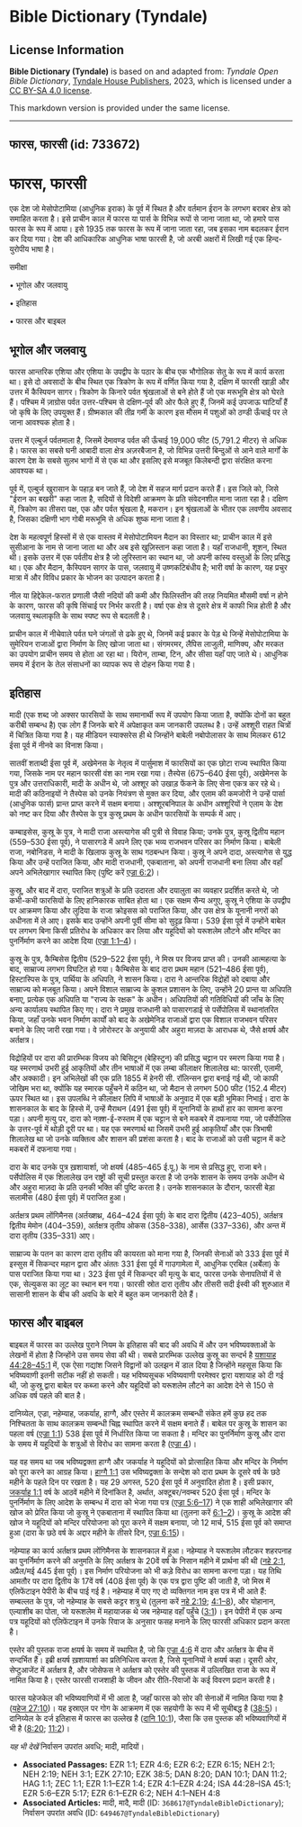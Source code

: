 # Bible Dictionary (Tyndale)

## License Information

**Bible Dictionary (Tyndale)** is based on and adapted from: _Tyndale Open Bible Dictionary_, [Tyndale House Publishers](https://tyndaleopenresources.com/), 2023, which is licensed under a [CC BY-SA 4.0 license](https://creativecommons.org/licenses/by-sa/4.0/legalcode.en).

This markdown version is provided under the same license.



--------------------------------

## फारस, फारसी (id: 733672)

फारस, फारसी
===========

एक देश जो मेसोपोटामिया (आधुनिक इराक) के पूर्व में स्थित है और वर्तमान ईरान के लगभग बराबर क्षेत्र को समाहित करता है। इसे प्राचीन काल में फारस या पार्स के विभिन्न रूपों से जाना जाता था, जो हमारे पास फारस के रूप में आया। इसे 1935 तक फारस के रूप में जाना जाता रहा, जब इसका नाम बदलकर ईरान कर दिया गया। देश की आधिकारिक आधुनिक भाषा फारसी है, जो अरबी अक्षरों में लिखी गई एक हिन्द\-युरोपीय भाषा है।

समीक्षा

• भूगोल और जलवायु

• इतिहास

• फारस और बाइबल

भूगोल और जलवायु
---------------

फारस आन्तरिक एशिया और एशिया के उपद्वीप के पठार के बीच एक भौगोलिक सेतु के रूप में कार्य करता था। इसे दो अवसादों के बीच स्थित एक त्रिकोण के रूप में वर्णित किया गया है, दक्षिण में फारसी खाड़ी और उत्तर में कैस्पियन सागर। त्रिकोण के किनारे पर्वत श्रृंखलाओं से बने होते हैं जो एक मरूभूमि क्षेत्र को घेरते हैं। पश्चिम में ज़ाग्रोस पर्वत उत्तर\-पश्चिम से दक्षिण\-पूर्व की ओर फैले हुए हैं, जिनमें कई उपजाऊ घाटियाँ हैं जो कृषि के लिए उपयुक्त हैं। ग्रीष्मकाल की तीव्र गर्मी के कारण इस मौसम में पशुओं को ठण्डी ऊँचाई पर ले जाना आवश्यक होता है।

उत्तर में एल्बुर्ज पर्वतमाला है, जिसमें देमावण्ड पर्वत की ऊँचाई 19,000 फीट (5,791\.2 मीटर) से अधिक है। फारस का सबसे घनी आबादी वाला क्षेत्र अज़रबैजान है, जो विभिन्न उत्तरी बिन्दुओं से आने वाले मार्गों के कारण देश के सबसे सुलभ भागों में से एक था और इसलिए इसे मजबूत किलेबन्दी द्वारा संरक्षित करना आवश्यक था।

पूर्व में, एल्बुर्ज खुरासान के पहाड़ बन जाते हैं, जो देश में सहज मार्ग प्रदान करते हैं। इस जिले को, जिसे "ईरान का बखरी" कहा जाता है, सदियों से विदेशी आक्रमण के प्रति संवेदनशील माना जाता रहा है। दक्षिण में, त्रिकोण का तीसरा पक्ष, एक और पर्वत श्रृंखला है, मकरान। इन श्रृंखलाओं के भीतर एक लवणीय अवसाद है, जिसका दक्षिणी भाग गोबी मरूभूमि से अधिक शुष्क माना जाता है।

देश के महत्वपूर्ण हिस्सों में से एक वास्तव में मेसोपोटामियन मैदान का विस्तार था; प्राचीन काल में इसे सुसीआना के नाम से जाना जाता था और अब इसे खुज़िस्तान कहा जाता है। यहाँ राजधानी, शूशन, स्थित थी। इसके उत्तर में एक पर्वतीय क्षेत्र है जो लुरिस्तान का स्थान था, जो अपनी कांस्य वस्तुओं के लिए प्रसिद्ध था। एक और मैदान, कैस्पियन सागर के पास, जलवायु में उष्णकटिबंधीय है; भारी वर्षा के कारण, यह प्रचुर मात्रा में और विविध प्रकार के भोजन का उत्पादन करता है।

नील या हिद्देकेल\-फरात प्रणाली जैसी नदियों की कमी और फिलिस्तीन की तरह नियमित मौसमी वर्षा न होने के कारण, फारस की कृषि सिंचाई पर निर्भर करती है। वर्षा एक क्षेत्र से दूसरे क्षेत्र में काफी भिन्न होती है और जलवायु स्थलाकृति के साथ स्पष्ट रूप से बदलती है।

प्राचीन काल में नीचेवाले पर्वत घने जंगलों से ढके हुए थे, जिनमें कई प्रकार के पेड़ थे जिन्हें मेसोपोटामिया के सुमेरियन राजाओं द्वारा निर्माण के लिए खोजा जाता था। संगमरमर, लैपिस लाजुली, माणिक्य, और मरकत का उपयोग प्राचीन समय से होता आ रहा था। यिरोन, ताम्बा, टिन, और सीसा यहाँ पाए जाते थे। आधुनिक समय में ईरान के तेल संसाधनों का व्यापक रूप से दोहन किया गया है।

इतिहास
------

मादी (एक शब्द जो अक्सर फारसियों के साथ समानार्थी रूप में उपयोग किया जाता है, क्योंकि दोनों का बहुत करीबी सम्बन्ध है) एक लोग हैं जिनके बारे में अपेक्षाकृत कम जानकारी उपलब्ध है। उन्हें अश्शूरी राहत चित्रों में चित्रित किया गया है। यह मीडियन स्याक्सरेस ही थे जिन्होंने बाबेली नबोपोलासर के साथ मिलकर 612 ईसा पूर्व में नीनवे का विनाश किया।

सातवीं शताब्दी ईसा पूर्व में, अखेमेनस के नेतृत्व में पार्सुमाश में फारसियों का एक छोटा राज्य स्थापित किया गया, जिसके नाम पर महान फारसी वंश का नाम रखा गया। तैस्पेस (675–640 ईसा पूर्व), अखेमेनस के पुत्र और उत्तराधिकारी, मादी के अधीन थे, जो अश्शूर को उखाड़ फेंकने के लिए सेना एकत्र कर रहे थे। मादी की कठिनाइयों ने तैस्पेस को उनके नियंत्रण से मुक्त कर दिया, और एलाम की कमजोरी ने उन्हें पार्सा (आधुनिक फार्स) प्रान्त प्राप्त करने में सक्षम बनाया। अश्शूरबनिपाल के अधीन अश्शूरियों ने एलाम के देश को नष्ट कर दिया और तैस्पेस के पुत्र कुस्रू प्रथम के अधीन फारसियों के सम्पर्क में आए।

कम्बाइसेस, कुस्रू के पुत्र, ने मादी राजा अस्त्यागेस की पुत्री से विवाह किया; उनके पुत्र, कुस्रू द्वितीय महान (559–530 ईसा पूर्व), ने पासारगडे में अपने लिए एक भव्य राजभवन परिसर का निर्माण किया। बाबेली राजा, नबोनिडस, ने मादी के खिलाफ कुस्रू के साथ गठबन्धन किया। कुस्रू ने अपने दादा, अस्त्यागेस से युद्ध किया और उन्हें पराजित किया, और मादी राजधानी, एकबाताना, को अपनी राजधानी बना लिया और वहाँ अपने अभिलेखागार स्थापित किए (पुष्टि करें [एज्रा 6:2](https://ref.ly/Ezra6:2))।

कुस्रू, और बाद में दारा, पराजित शत्रुओं के प्रति उदारता और दयालुता का व्यवहार प्रदर्शित करते थे, जो कभी\-कभी फारसियों के लिए हानिकारक साबित होता था। एक सक्षम सैन्य अगुए, कुस्रू ने एशिया के उपद्वीप पर आक्रमण किया और लुदिया के राजा क्रोइसस को पराजित किया, और उस क्षेत्र के यूनानी नगरों को अधीनता में ले आए। इसके बाद उन्होंने अपनी पूर्वी सीमा को सुदृढ़ किया। 539 ईसा पूर्व में उन्होंने बाबेल पर लगभग बिना किसी प्रतिरोध के अधिकार कर लिया और यहूदियों को यरूशलेम लौटने और मन्दिर का पुनर्निर्माण करने का आदेश दिया ([एज्रा 1:1–4](https://ref.ly/Ezra1:1-Ezra1:4))।

कुस्रू के पुत्र, कैम्बिसेस द्वितीय (529–522 ईसा पूर्व), ने मिस्र पर विजय प्राप्त की। उनकी आत्महत्या के बाद, साम्राज्य लगभग विघटित हो गया। कैम्बिसेस के बाद दारा प्रथम महान (521–486 ईसा पूर्व), हिस्टास्पिस के पुत्र, पार्थिया के अधिपति, ने शासन किया। दारा ने आन्तरिक विद्रोहों को दबाया और साम्राज्य को मजबूत किया। अपने विशाल साम्राज्य के कुशल प्रशासन के लिए, उन्होंने 20 प्रान्त या अधिपति बनाए, प्रत्येक एक अधिपति या "राज्य के रक्षक" के अधीन। अधिपतियों की गतिविधियों की जाँच के लिए अन्य कार्यालय स्थापित किए गए। दारा ने प्रमुख राजधानी को पासारगडाई से पर्सेपोलिस में स्थानांतरित किया, जहाँ उनके भवन निर्माण कार्यों को बाद के अखेमेनिड राजाओं द्वारा एक विशाल राजभवन परिसर बनाने के लिए जारी रखा गया। वे ज़ोरोस्टर के अनुयायी और अहुरा माज़दा के आराधक थे, जैसे क्षयर्ष और अर्तक्षत्र।

विद्रोहियों पर दारा की प्रारम्भिक विजय को बिसिटून (बेहिस्टुन) की प्रसिद्ध चट्टान पर स्मरण किया गया है। यह स्मरणार्थ उभरी हुई आकृतियों और तीन भाषाओं में एक लम्बा कीलाक्षर शिलालेख था: फारसी, एलामी, और अक्कादी। इन अभिलेखों की एक प्रति 1855 में हेनरी सी. रॉलिन्सन द्वारा बनाई गई थी, जो काफी जोखिम भरा था, क्योंकि यह स्मारक पहुँचने में कठिन था, जो मैदान से लगभग 500 फीट (152\.4 मीटर) ऊपर स्थित था। इस उपलब्धि ने कीलाक्षर लिपि में भाषाओं के अनुवाद में एक बड़ी भूमिका निभाई। दारा के शासनकाल के बाद के हिस्से में, उन्हें मैराथन (491 ईसा पूर्व) में यूनानियों के हाथों हार का सामना करना पड़ा। अपनी मृत्यु पर, दारा को नक़्श\-ई\-रुस्तम में एक चट्टान से बने मकबरे में दफनाया गया, जो पर्सेपोलिस के उत्तर\-पूर्व में थोड़ी दूरी पर था। यह एक स्मरणार्थ था जिसमें उभरी हुई आकृतियाँ और एक त्रिभाषी शिलालेख था जो उनके व्यक्तित्व और शासन की प्रशंसा करता है। बाद के राजाओं को उसी चट्टान में कटे मकबरों में दफनाया गया।

दारा के बाद उनके पुत्र ख़शायार्शा, जो क्षयर्ष (485–465 ई.पू.) के नाम से प्रसिद्ध हुए, राजा बने। पर्सेपोलिस में एक शिलालेख उन राष्ट्रों की सूची प्रस्तुत करता है जो उनके शासन के समय उनके अधीन थे और अहुरा माज़दा के प्रति उनकी भक्ति की पुष्टि करता है। उनके शासनकाल के दौरान, फारसी बेड़ा सलामीस (480 ईसा पूर्व) में पराजित हुआ।

अर्तक्षत्र प्रथम लोंगिमैनस (अर्तख्शथ्र, 464–424 ईसा पूर्व) के बाद दारा द्वितीय (423–405\), अर्तक्षत्र द्वितीय मेमोन (404–359\), अर्तक्षत्र तृतीय ओकस (358–338\), आर्सेस (337–336\), और अन्त में दारा तृतीय (335–331\) आए।

साम्राज्य के पतन का कारण दारा तृतीय की कायरता को माना गया है, जिनकी सेनाओं को 333 ईसा पूर्व में इस्सुस में सिकन्दर महान द्वारा और अंततः 331 ईसा पूर्व में गाउगामेला में, आधुनिक एरबिल (अर्बेला) के पास पराजित किया गया था। 323 ईसा पूर्व में सिकन्दर की मृत्यु के बाद, फारस उनके सेनापतियों में से एक, सेल्युकस का लूट का स्थान बन गया। फारसी स्रोत दारा तृतीय और तीसरी सदी ईस्वी की शुरुआत में सासानी शासन के बीच की अवधि के बारे में बहुत कम जानकारी देते हैं।

फारस और बाइबल
-------------

बाइबल में फारस का उल्लेख पुराने नियम के इतिहास की बाद की अवधि में और उन भविष्यवक्ताओं के लेखनों में होता है जिन्होंने उस समय सेवा की थी। सबसे प्रारम्भिक उल्लेख कुस्रू का सन्दर्भ है [यशायाह 44:28–45:1](https://ref.ly/Isa44:28-Isa45:1) में, एक ऐसा गद्यांश जिसने विद्वानों को उलझन में डाल दिया है जिन्होंने महसूस किया कि भविष्यवाणी इतनी सटीक नहीं हो सकती। यह भविष्यसूचक भविष्यवाणी परमेश्वर द्वारा यशायाह को दी गई थी, जो कुस्रू द्वारा बाबेल पर कब्जा करने और यहूदियों को यरूशलेम लौटने का आदेश देने से 150 से अधिक वर्ष पहले की बात है।

दानिय्येल, एज्रा, नहेम्याह, जकर्याह, हाग्गै, और एस्तेर में कालक्रम सम्बन्धी संकेत हमें कुछ हद तक निश्चितता के साथ कालक्रम सम्बन्धी चिह्न स्थापित करने में सक्षम बनाते हैं। बाबेल पर कुस्रू के शासन का पहला वर्ष ([एज्रा 1:1](https://ref.ly/Ezra1:1)) 538 ईसा पूर्व में निर्धारित किया जा सकता है। मन्दिर का पुनर्निर्माण कुस्रू और दारा के समय में यहूदियों के शत्रुओं से विरोध का सामना करता है ([एज्रा 4](https://ref.ly/Ezra4:1-Ezra4:24))।

यह वह समय था जब भविष्यद्वक्ता हाग्गै और जकर्याह ने यहूदियों को प्रोत्साहित किया और मन्दिर के निर्माण को पूरा करने का आग्रह किया। [हाग्गै 1:1](https://ref.ly/Hag1:1) उस भविष्यद्वक्ता के सन्देश को दारा प्रथम के दूसरे वर्ष के छठे महीने के पहले दिन पर रखता है। यह 29 अगस्त, 520 ईसा पूर्व में अनुवादित होता है। इसी प्रकार, [जकर्याह 1:1](https://ref.ly/Zech1:1) वर्ष के आठवें महीने में दिनांकित है, अर्थात, अक्टूबर/नवम्बर 520 ईसा पूर्व। मन्दिर के पुनर्निर्माण के लिए आदेश के सम्बन्ध में दारा को भेजा गया पत्र ([एज्रा 5:6–17](https://ref.ly/Ezra5:6-Ezra5:17)) ने एक शाही अभिलेखागार की खोज को प्रेरित किया जो कुस्रू ने एकबाताना में स्थापित किया था (तुलना करें [6:1–2](https://ref.ly/Ezra6:1-Ezra6:2))। कुस्रू के आदेश की खोज ने यहूदियों को मन्दिर परियोजना को पूरा करने में सक्षम बनाया, जो 12 मार्च, 515 ईसा पूर्व को समाप्त हुआ (दारा के छठे वर्ष के अद्दार महीने के तीसरे दिन, [एज्रा 6:15](https://ref.ly/Ezra6:15))।

नहेम्याह का कार्य अर्तक्षत्र प्रथम लोंगिमैनस के शासनकाल में हुआ। नहेम्याह ने यरूशलेम लौटकर शहरपनाह का पुनर्निर्माण करने की अनुमति के लिए अर्तक्षत्र के 20वें वर्ष के निसान महीने में प्रार्थना की थी ([नहे 2:1](https://ref.ly/Neh2:1), अप्रैल/मई 445 ईसा पूर्व)। इस निर्माण परियोजना को भी कड़े विरोध का सामना करना पड़ा। यह तिथि आमतौर पर दारा द्वितीय के 17वें वर्ष (408 ईसा पूर्व) के एक पत्र द्वारा पुष्टि की जाती है, जो मिस्र में एलिफेंटाइन पेपीरी के बीच पाई गई है। नहेम्याह में पाए गए दो व्यक्तिगत नाम इस पत्र में भी आते हैं: सम्बल्लत के पुत्र, जो नहेम्याह के सबसे कट्टर शत्रु थे (तुलना करें [नहे 2:19](https://ref.ly/Neh2:19); [4:1–8](https://ref.ly/Neh4:1-Neh4:8)), और योहानान, एल्याशीब का पोता, जो यरूशलेम में महायाजक थे जब नहेम्याह वहाँ पहुँचे ([3:1](https://ref.ly/Neh3:1))। इन पेपीरी में एक अन्य पत्र यहूदियों को एलिफेंटाइन में उनके रिवाज के अनुसार फसह मनाने के लिए फारसी अधिकार प्रदान करता है।

एस्तेर की पुस्तक राजा क्षयर्ष के समय में स्थापित है, जो कि [एज्रा 4:6](https://ref.ly/Ezra4:6) में दारा और अर्तक्षत्र के बीच में सन्दर्भित हैं। इब्री क्षयर्ष ख़शायार्शा का प्रतिनिधित्व करता है, जिसे यूनानियों ने क्षयर्ष कहा। दूसरी ओर, सेप्टुआजेंट में अर्तक्षत्र है, और जोसेफस ने अर्तक्षत्र को एस्तेर की पुस्तक में उल्लिखित राजा के रूप में नामित किया है। एस्तेर फारसी राजशाही के जीवन और रीति\-रिवाजों के कई विवरण प्रदान करती है।

फारस यहेजकेल की भविष्यवाणियों में भी आता है, जहाँ फारस को सोर की सेनाओं में नामित किया गया है ([यहेज 27:10](https://ref.ly/Ezek27:10))। यह इस्राएल पर गोग के आक्रमण में एक सहयोगी के रूप में भी सूचीबद्ध है ([38:5](https://ref.ly/Ezek38:5))। दानिय्येल के दर्ज इतिहास में फारस का उल्लेख है ([दानि 10:1](https://ref.ly/Dan10:1)), जैसा कि उस पुस्तक की भविष्यवाणियों में भी है ([8:20](https://ref.ly/Dan8:20); [11:2](https://ref.ly/Dan11:2))।

*यह भी देखें* निर्वासन उपरांत अवधि; मादी, मादियों।

* **Associated Passages:** EZR 1:1; EZR 4:6; EZR 6:2; EZR 6:15; NEH 2:1; NEH 2:19; NEH 3:1; EZK 27:10; EZK 38:5; DAN 8:20; DAN 10:1; DAN 11:2; HAG 1:1; ZEC 1:1; EZR 1:1–EZR 1:4; EZR 4:1–EZR 4:24; ISA 44:28–ISA 45:1; EZR 5:6–EZR 5:17; EZR 6:1–EZR 6:2; NEH 4:1–NEH 4:8
* **Associated Articles:** मादी, मादै, मादी (ID: `368617@TyndaleBibleDictionary`); निर्वासन उपरांत अवधि (ID: `649467@TyndaleBibleDictionary`)

